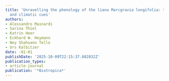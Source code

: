 ```yaml
---
title: 'Unravelling the phenology of the liana Marcgravia longifolia: temporal patterns
  and climatic cues'
authors:
- Alessandro Mainardi
- Sarina Thiel
- Katrin Heer
- Eckhard W. Heymann
- Ney Shahuano Tello
- Urs Kalbitzer
date: -01-01
publishDate: '2025-10-09T22:15:37.602832Z'
publication_types:
- article-journal
publication: '*Biotropica*'
---
```

